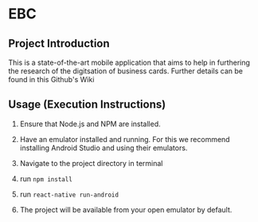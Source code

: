 # EBC

## Project Introduction

This is a state-of-the-art mobile application that aims to help in furthering the research of the digitsation of business cards. Further details can be found in this Github's Wiki

## Usage (Execution Instructions)

1. Ensure that Node.js and NPM are installed.

2. Have an emulator installed and running. For this we recommend installing Android Studio and using their emulators.

2. Navigate to the project directory in terminal 

3. run `npm install` 

4. run `react-native run-android` 

5. The project will be available from your open emulator by default. 
